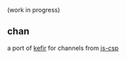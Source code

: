 (work in progress)

chan
---

a port of [kefir](https://pozadi.github.io/kefir/) for channels from [js-csp](https://github.com/ubolonton/js-csp)

